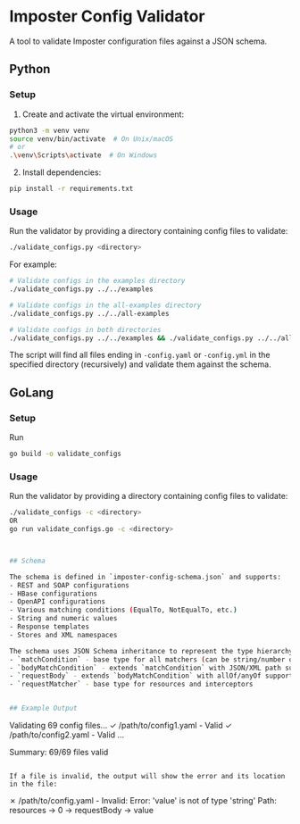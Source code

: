 # Imposter Config Validator

A tool to validate Imposter configuration files against a JSON schema.

## Python
### Setup

1. Create and activate the virtual environment:
```bash
python3 -m venv venv
source venv/bin/activate  # On Unix/macOS
# or
.\venv\Scripts\activate  # On Windows
```

2. Install dependencies:
```bash
pip install -r requirements.txt
```

### Usage

Run the validator by providing a directory containing config files to validate:

```bash
./validate_configs.py <directory>
```

For example:
```bash
# Validate configs in the examples directory
./validate_configs.py ../../examples

# Validate configs in the all-examples directory
./validate_configs.py ../../all-examples

# Validate configs in both directories
./validate_configs.py ../../examples && ./validate_configs.py ../../all-examples
```

The script will find all files ending in `-config.yaml` or `-config.yml` in the specified directory (recursively) and validate them against the schema.

## GoLang

### Setup

Run
```bash
go build -o validate_configs
```

### Usage

Run the validator by providing a directory containing config files to validate:

```bash
./validate_configs -c <directory>
OR
go run validate_configs.go -c <directory>



## Schema

The schema is defined in `imposter-config-schema.json` and supports:
- REST and SOAP configurations
- HBase configurations
- OpenAPI configurations
- Various matching conditions (EqualTo, NotEqualTo, etc.)
- String and numeric values
- Response templates
- Stores and XML namespaces

The schema uses JSON Schema inheritance to represent the type hierarchy:
- `matchCondition` - base type for all matchers (can be string/number or object)
- `bodyMatchCondition` - extends `matchCondition` with JSON/XML path support
- `requestBody` - extends `bodyMatchCondition` with allOf/anyOf support
- `requestMatcher` - base type for resources and interceptors


## Example Output

```
Validating 69 config files...
✓ /path/to/config1.yaml - Valid
✓ /path/to/config2.yaml - Valid
...

Summary: 69/69 files valid
```

If a file is invalid, the output will show the error and its location in the file:
```
✗ /path/to/config.yaml - Invalid:
  Error: 'value' is not of type 'string'
  Path: resources -> 0 -> requestBody -> value
``` 